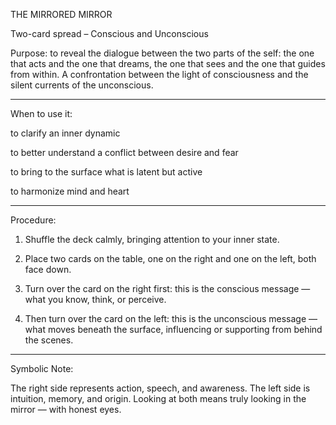 THE MIRRORED MIRROR

Two-card spread – Conscious and Unconscious

Purpose: to reveal the dialogue between the two parts of the self: the one that acts and the one that dreams, the one that sees and the one that guides from within. A confrontation between the light of consciousness and the silent currents of the unconscious.


---

When to use it:

to clarify an inner dynamic

to better understand a conflict between desire and fear

to bring to the surface what is latent but active

to harmonize mind and heart



---

Procedure:

1. Shuffle the deck calmly, bringing attention to your inner state.


2. Place two cards on the table, one on the right and one on the left, both face down.


3. Turn over the card on the right first: this is the conscious message — what you know, think, or perceive.


4. Then turn over the card on the left: this is the unconscious message — what moves beneath the surface, influencing or supporting from behind the scenes.




---

Symbolic Note:

The right side represents action, speech, and awareness.
The left side is intuition, memory, and origin.
Looking at both means truly looking in the mirror — with honest eyes.
